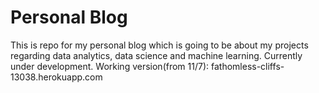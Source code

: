 # Personal Blog
This is repo for my personal blog which is going to be about my projects regarding data analytics, data science and machine learning. Currently under development.
Working version(from 11/7): fathomless-cliffs-13038.herokuapp.com
